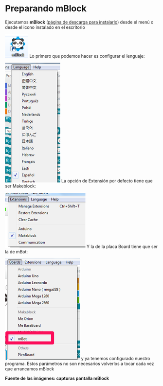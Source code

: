
# Preparando mBlock

Ejecutamos **mBlock** ([página de descarga para instalarlo](mbot_y_mblock.html)) desde el menú o desde el icono instalado en el escritorio

![](img/icono.png)
Lo primero que podemos hacer es configurar el lenguaje: 

![](img/lenguaje.png)
La opción de Extensión por defecto tiene que ser Makeblock:

![](img/extensions.png)
Y la de la placa Board tiene que ser la de mBot:

![](img/board.png)
y ya tenemos configurado nuestro programa. Estos parámetros no son necesarios volverlos a tocar cada vez que arrancamos mBlock

**Fuente de las imágenes: capturas pantalla mBlock**



